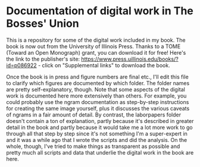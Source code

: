 # Documentation of digital work in The Bosses' Union

This is a repository for some of the digital work included in my book. The book is now out from the University of Illinois Press. Thanks to a TOME (Toward an Open Monograph) grant, you can download it for free! Here's the link to the publisher's site: https://www.press.uillinois.edu/books/?id=p086922  - click on "Supplemental links" to download the book.

Once the book is in press and figure numbers are final etc., I'll edit this file to clarify which figures are documented by which folder. The folder names are pretty self-explanatory, though. Note that some aspects of the digital work is documented here more extensively than others. For example, you could probably use the ngram documentation as step-by-step instructions for creating the same image yourself, plus it discusses the various caveats of ngrams in a fair amount of detail. By contrast, the laborpapers folder doesn't contain a ton of explanation, partly because it's described in greater detail in the book and partly because it would take me a lot more work to go through all that step by step since it's not something I'm a super-expert in and it was a while ago that I wrote the scripts and did the analysis. On the whole, though, I've tried to make things as transparent as possible and pretty much all scripts and data that underlie the digital work in the book are here.

